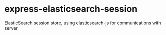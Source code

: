 # express-elasticsearch-session
 ElasticSearch session store, using elasticsearch-js for communications with server
